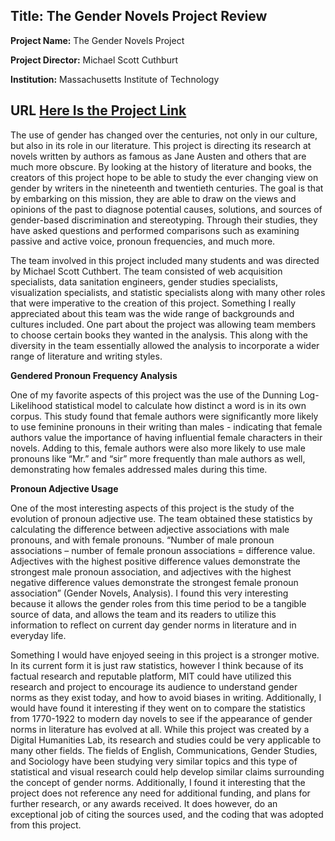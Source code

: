 Title: The Gender Novels Project Review
---
**Project Name:** The Gender Novels Project

**Project Director:** Michael Scott Cuthburt

**Institution:** Massachusetts Institute of Technology

**URL** [Here Is the Project Link](http://gendernovels.digitalhumanitiesmit.org/info/gender_novels_overview) 
--- 

  The use of gender has changed over the centuries, not only in our culture, but also in its role in our literature. This project is directing its research at novels written by authors as famous as Jane Austen and others that are much more obscure. By looking at the history of literature and books, the creators of this project hope to be able to study the ever changing view on gender by writers in the nineteenth and twentieth centuries. The goal is that by embarking on this mission, they are able to draw on the views and opinions of the past to diagnose potential causes, solutions, and sources of gender-based discrimination and stereotyping. Through their studies, they have asked questions and performed comparisons such as examining passive and active voice, pronoun frequencies, and much more.
    
  The team involved in this project included many students and was directed by Michael Scott Cuthbert. The team consisted of web acquisition specialists, data sanitation engineers, gender studies specialists, visualization specialists, and statistic specialists along with many other roles that were imperative to the creation of this project. Something I really appreciated about this team was the wide range of backgrounds and cultures included. One part about the project was allowing team members to choose certain books they wanted in the analysis. This along with the diversity in the team essentially allowed the analysis to incorporate a wider range of literature and writing styles.  

**Gendered Pronoun Frequency Analysis**

  One of my favorite aspects of this project was the use of the Dunning Log-Likelihood statistical model to calculate how distinct a word is in its own corpus. This study found that female authors were significantly more likely to use feminine pronouns in their writing than males - indicating that female authors value the importance of having influential female characters in their novels. Adding to this, female authors were also more likely to use male pronouns like “Mr.” and “sir” more frequently than male authors as well, demonstrating how females addressed males during this time.

**Pronoun Adjective Usage**

One of the most interesting aspects of this project is the study of the evolution of pronoun adjective use. The team obtained these statistics  by calculating the difference between adjective associations with male pronouns, and with female pronouns. “Number of male pronoun associations – number of female pronoun associations = difference value. Adjectives with the highest positive difference values demonstrate the strongest male pronoun association, and adjectives with the highest negative difference values demonstrate the strongest female pronoun association” (Gender Novels, Analysis). I found this very interesting because it allows the gender roles from this time period to be a tangible source of data, and allows the team and its readers to utilize this information to reflect on current day gender norms in literature and in everyday life. 

  Something I would have enjoyed seeing in this project is a stronger motive. In its current form it is just raw statistics, however I think because of its factual research and reputable platform, MIT could have utilized this research and project to encourage its audience to understand gender norms as they exist today, and how to avoid biases in writing. Additionally, I would have found it interesting if they went on to compare the statistics from 1770-1922 to modern day novels to see if the appearance of gender norms in literature has evolved at all. 
  While this project was created by a Digital Humanities Lab, its research and studies could be very applicable to many other fields. The fields of English, Communications, Gender Studies, and Sociology have been studying very similar topics and this type of statistical and visual research could help develop similar claims surrounding the concept of gender norms.  Additionally, I found it interesting that the project does not reference any need for additional funding, and plans for further research, or any awards received. It does however, do an exceptional job of citing the sources used, and the coding that was adopted from this project. 

